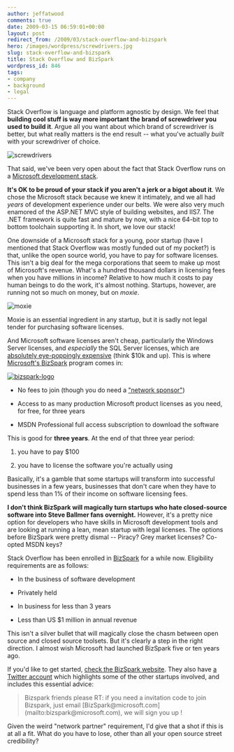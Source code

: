 ```yaml
---
author: jeffatwood
comments: true
date: 2009-03-15 06:59:01+00:00
layout: post
redirect_from: /2009/03/stack-overflow-and-bizspark
hero: /images/wordpress/screwdrivers.jpg
slug: stack-overflow-and-bizspark
title: Stack Overflow and BizSpark
wordpress_id: 846
tags:
- company
- background
- legal
---
```



Stack Overflow is language and platform agnostic by design. We feel that **building cool stuff is way more important the brand of screwdriver you used to build it**. Argue all you want about which brand of screwdriver is better, but what really matters is the end result -- what you've actually _built_ with your screwdriver of choice.



![screwdrivers](/blog/images/wordpress/screwdrivers.jpg)



That said, we've been very open about the fact that Stack Overflow runs on a [Microsoft development stack](http://blog.stackoverflow.com/2008/09/what-was-stack-overflow-built-with/).



**It's OK to be proud of your stack if you aren't a jerk or a bigot about it**. We chose the Microsoft stack because we knew it intimately, and we all had _years_ of development experience under our belts. We were also very much enamored of the ASP.NET MVC style of building websites, and IIS7. The .NET framework is quite fast and mature by now, with a nice 64-bit top to bottom toolchain supporting it. In short, we love our stack!



One downside of a Microsoft stack for a young, poor startup (have I mentioned that Stack Overflow was mostly funded out of my pocket?) is that, unlike the open source world, you have to pay for software licenses. This isn't a big deal for the mega corporations that seem to make up most of Microsoft's revenue. What's a hundred thousand dollars in licensing fees when you have millions in income? Relative to how much it costs to pay human beings to do the work, it's almost nothing. Startups, however, are running not so much on money, but on _moxie_.



![moxie](/blog/images/wordpress/moxie.jpg)



Moxie is an essential ingredient in any startup, but it is sadly not legal tender for purchasing software licenses.



And Microsoft software licenses aren't cheap, particularly the Windows Server licenses, and _especially_ the SQL Server licenses, which are [absolutely eye-poppingly expensive](http://www.microsoft.com/sqlserver/2008/en/us/pricing.aspx) (think $10k and up). This is where [Microsoft's BizSpark](http://www.microsoft.com/BizSpark/) program comes in:



[![bizspark-logo](http://blog.stackoverflow.com/wp-content/uploads/bizspark-logo.jpg)](http://www.microsoft.com/BizSpark/)







  * No fees to join (though you do need a ["network sponsor"](http://www.microsoft.com/bizspark/findnetworkpartner.aspx))

  * Access to as many production Microsoft product licenses as you need, for free, for three years

  * MSDN Professional full access subscription to download the software




This is good for **three years**. At the end of that three year period:







  1. you have to pay $100

  2. you have to license the software you're actually using




Basically, it's a gamble that some startups will transform into successful businesses in a few years, businesses that don't care when they have to spend less than 1% of their income on software licensing fees.



**I don't think BizSpark will magically turn startups who hate closed-source software into Steve Ballmer fans overnight.** However, it's a pretty nice option for developers who have skills in Microsoft development tools and are looking at running a lean, mean startup with legal licenses. The options before BizSpark were pretty dismal -- Piracy? Grey market licenses? Co-opted MSDN keys?



Stack Overflow has been enrolled in [BizSpark](http://www.microsoft.com/BizSpark/) for a while now. Eligibility requirements are as follows:







  * In the business of software development

  * Privately held

  * In business for less than 3 years

  * Less than US $1 million in annual revenue




This isn't a silver bullet that will magically close the chasm between open source and closed source toolsets. But it's clearly a step in the right direction. I almost wish Microsoft had launched BizSpark five or ten years ago.



If you'd like to get started, [check the BizSpark website](http://www.microsoft.com/BizSpark/). They also have [a Twitter account](http://twitter.com/bizspark) which highlights some of the other startups involved, and includes this essential advice:





<blockquote>
Bizspark friends please RT: if you need a invitation code to join Bizspark, just email [BizSpark@microsoft.com](mailto:bizspark@microsoft.com), we will sign you up !
</blockquote>





Given the weird "network partner" requirement, I'd give that a shot if this is at all a fit. What do you have to lose, other than all your open source street credibility?


